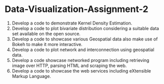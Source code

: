 # Data-Visualization-Assignment-2
1. Develop a code to demonstrate Kernel Density Estimation.
2. Develop a code to plot bivariate distribution considering a suitable data set available on the open source.
3. Develop a code to showcase various Geospatial data also make use of Bokeh to make it more interactive.
4. Develop a code to plot network and interconnection using geospatial data.
5. Develop a code showcase networked program including retrieving image over HTTP, parsing HTML and scraping the web.
6. Develop a code to showcase the web services including eXtensible Markup Language.

